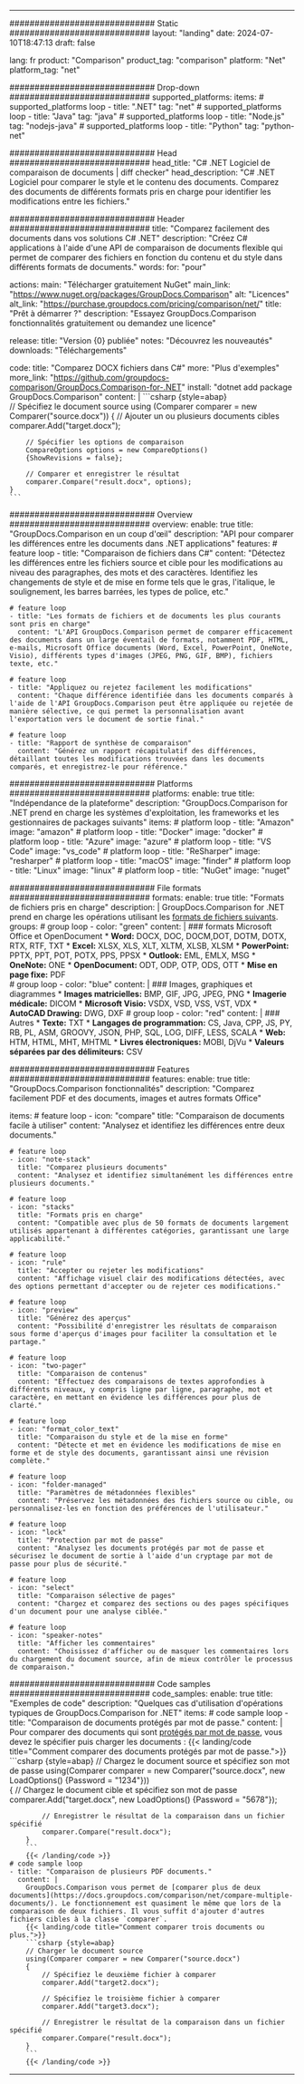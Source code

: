 
---
############################# Static ############################
layout: "landing"
date: 2024-07-10T18:47:13
draft: false

lang: fr
product: "Comparison"
product_tag: "comparison"
platform: "Net"
platform_tag: "net"

############################# Drop-down ############################
supported_platforms:
  items:
    # supported_platforms loop
    - title: ".NET"
      tag: "net"
    # supported_platforms loop
    - title: "Java"
      tag: "java"
    # supported_platforms loop
    - title: "Node.js"
      tag: "nodejs-java"
    # supported_platforms loop
    - title: "Python"
      tag: "python-net"

############################# Head ############################
head_title: "C# .NET Logiciel de comparaison de documents | diff checker"
head_description: "C# .NET Logiciel pour comparer le style et le contenu des documents. Comparez des documents de différents formats pris en charge pour identifier les modifications entre les fichiers."

############################# Header ############################
title: "Comparez facilement des documents dans vos solutions C# .NET"
description: "Créez C# applications à l'aide d'une API de comparaison de documents flexible qui permet de comparer des fichiers en fonction du contenu et du style dans différents formats de documents."
words:
  for: "pour"

actions:
  main: "Télécharger gratuitement NuGet"
  main_link: "https://www.nuget.org/packages/GroupDocs.Comparison"
  alt: "Licences"
  alt_link: "https://purchase.groupdocs.com/pricing/comparison/net/"
  title: "Prêt à démarrer ?"
  description: "Essayez GroupDocs.Comparison fonctionnalités gratuitement ou demandez une licence"

release:
  title: "Version {0} publiée"
  notes: "Découvrez les nouveautés"
  downloads: "Téléchargements"

code:
  title: "Comparez DOCX fichiers dans C#"
  more: "Plus d'exemples"
  more_link: "https://github.com/groupdocs-comparison/GroupDocs.Comparison-for-.NET"
  install: "dotnet add package GroupDocs.Comparison"
  content: |
    ```csharp {style=abap}   
    // Spécifiez le document source
    using (Comparer comparer = new Comparer("source.docx"))
    {
        // Ajouter un ou plusieurs documents cibles
        comparer.Add("target.docx");

        // Spécifier les options de comparaison
        CompareOptions options = new CompareOptions() 
        {ShowRevisions = false};

        // Comparer et enregistrer le résultat
        comparer.Compare("result.docx", options);
    }
    ```

############################# Overview ############################
overview:
  enable: true
  title: "GroupDocs.Comparison en un coup d'œil"
  description: "API pour comparer les différences entre les documents dans .NET applications"
  features:
    # feature loop
    - title: "Comparaison de fichiers dans C#"
      content: "Détectez les différences entre les fichiers source et cible pour les modifications au niveau des paragraphes, des mots et des caractères. Identifiez les changements de style et de mise en forme tels que le gras, l'italique, le soulignement, les barres barrées, les types de police, etc."

    # feature loop
    - title: "Les formats de fichiers et de documents les plus courants sont pris en charge"
      content: "L'API GroupDocs.Comparison permet de comparer efficacement des documents dans un large éventail de formats, notamment PDF, HTML, e-mails, Microsoft Office documents (Word, Excel, PowerPoint, OneNote, Visio), différents types d'images (JPEG, PNG, GIF, BMP), fichiers texte, etc."

    # feature loop
    - title: "Appliquez ou rejetez facilement les modifications"
      content: "Chaque différence identifiée dans les documents comparés à l'aide de l'API GroupDocs.Comparison peut être appliquée ou rejetée de manière sélective, ce qui permet la personnalisation avant l'exportation vers le document de sortie final."

    # feature loop
    - title: "Rapport de synthèse de comparaison"
      content: "Générez un rapport récapitulatif des différences, détaillant toutes les modifications trouvées dans les documents comparés, et enregistrez-le pour référence."

############################# Platforms ############################
platforms:
  enable: true
  title: "Indépendance de la plateforme"
  description: "GroupDocs.Comparison for .NET prend en charge les systèmes d'exploitation, les frameworks et les gestionnaires de packages suivants"
  items:
    # platform loop
    - title: "Amazon"
      image: "amazon"
    # platform loop
    - title: "Docker"
      image: "docker"
    # platform loop
    - title: "Azure"
      image: "azure"
    # platform loop
    - title: "VS Code"
      image: "vs_code"
    # platform loop
    - title: "ReSharper"
      image: "resharper"
    # platform loop
    - title: "macOS"
      image: "finder"
    # platform loop
    - title: "Linux"
      image: "linux"
    # platform loop
    - title: "NuGet"
      image: "nuget"

############################# File formats ############################
formats:
  enable: true
  title: "Formats de fichiers pris en charge"
  description: |
    GroupDocs.Comparison for .NET prend en charge les opérations utilisant les [formats de fichiers suivants](https://docs.groupdocs.com/comparison/net/supported-document-formats/).
  groups:
    # group loop
    - color: "green"
      content: |
        ### formats Microsoft Office et OpenDocument
        * **Word:** DOCX, DOC, DOCM,DOT, DOTM, DOTX, RTX, RTF, TXT
        * **Excel:** XLSX, XLS, XLT, XLTM, XLSB, XLSM
        * **PowerPoint:** PPTX, PPT, POT, POTX, PPS, PPSX
        * **Outlook:** EML, EMLX, MSG
        * **OneNote:** ONE
        * **OpenDocument:** ODT, ODP, OTP, ODS, OTT
        * **Mise en page fixe:** PDF        
    # group loop
    - color: "blue"
      content: |
        ### Images, graphiques et diagrammes
        * **Images matricielles:** BMP, GIF, JPG, JPEG, PNG
        * **Imagerie médicale:** DICOM
        * **Microsoft Visio:** VSDX, VSD, VSS, VST, VDX
        * **AutoCAD Drawing:** DWG, DXF
      # group loop
    - color: "red"
      content: |
        ### Autres
        * **Texte:** TXT
        * **Langages de programmation:** CS, Java, CPP, JS, PY, RB, PL, ASM, GROOVY, JSON, PHP, SQL, LOG, DIFF, LESS, SCALA
        * **Web:** HTM, HTML, MHT, MHTML
        * **Livres électroniques:** MOBI, DjVu
        * **Valeurs séparées par des délimiteurs:** CSV

############################# Features ############################
features:
  enable: true
  title: "GroupDocs.Comparison fonctionnalités"
  description: "Comparez facilement PDF et des documents, images et autres formats Office"

  items:
    # feature loop
    - icon: "compare"
      title: "Comparaison de documents facile à utiliser"
      content: "Analysez et identifiez les différences entre deux documents."

    # feature loop
    - icon: "note-stack"
      title: "Comparez plusieurs documents"
      content: "Analysez et identifiez simultanément les différences entre plusieurs documents."

    # feature loop
    - icon: "stacks"
      title: "Formats pris en charge"
      content: "Compatible avec plus de 50 formats de documents largement utilisés appartenant à différentes catégories, garantissant une large applicabilité."

    # feature loop
    - icon: "rule"
      title: "Accepter ou rejeter les modifications"
      content: "Affichage visuel clair des modifications détectées, avec des options permettant d'accepter ou de rejeter ces modifications."

    # feature loop
    - icon: "preview"
      title: "Générez des aperçus"
      content: "Possibilité d'enregistrer les résultats de comparaison sous forme d'aperçus d'images pour faciliter la consultation et le partage."

    # feature loop
    - icon: "two-pager"
      title: "Comparaison de contenus"
      content: "Effectuez des comparaisons de textes approfondies à différents niveaux, y compris ligne par ligne, paragraphe, mot et caractère, en mettant en évidence les différences pour plus de clarté."

    # feature loop
    - icon: "format_color_text"
      title: "Comparaison du style et de la mise en forme"
      content: "Détecte et met en évidence les modifications de mise en forme et de style des documents, garantissant ainsi une révision complète."

    # feature loop
    - icon: "folder-managed"
      title: "Paramètres de métadonnées flexibles"
      content: "Préservez les métadonnées des fichiers source ou cible, ou personnalisez-les en fonction des préférences de l'utilisateur."

    # feature loop
    - icon: "lock"
      title: "Protection par mot de passe"
      content: "Analysez les documents protégés par mot de passe et sécurisez le document de sortie à l'aide d'un cryptage par mot de passe pour plus de sécurité."

    # feature loop
    - icon: "select"
      title: "Comparaison sélective de pages"
      content: "Chargez et comparez des sections ou des pages spécifiques d'un document pour une analyse ciblée."

    # feature loop
    - icon: "speaker-notes"
      title: "Afficher les commentaires"
      content: "Choisissez d'afficher ou de masquer les commentaires lors du chargement du document source, afin de mieux contrôler le processus de comparaison."

############################# Code samples ############################
code_samples:
  enable: true
  title: "Exemples de code"
  description: "Quelques cas d'utilisation d'opérations typiques de GroupDocs.Comparison for .NET"
  items:
    # code sample loop
    - title: "Comparaison de documents protégés par mot de passe."
      content: |
        Pour comparer des documents qui sont [protégés par mot de passe](https://docs.groupdocs.com/comparison/net/load-password-protected-documents/), vous devez le spécifier puis charger les documents :
        {{< landing/code title="Comment comparer des documents protégés par mot de passe.">}}
        ```csharp {style=abap}
        // Chargez le document source et spécifiez son mot de passe
        using(Comparer comparer = new Comparer("source.docx", new LoadOptions() {Password = "1234"}))  
        {
            // Chargez le document cible et spécifiez son mot de passe
            comparer.Add("target.docx", new LoadOptions() {Password = "5678"});

            // Enregistrer le résultat de la comparaison dans un fichier spécifié
            comparer.Compare("result.docx");
        }
        ```
        {{< /landing/code >}}
    # code sample loop
    - title: "Comparaison de plusieurs PDF documents."
      content: |
        GroupDocs.Comparison vous permet de [comparer plus de deux documents](https://docs.groupdocs.com/comparison/net/compare-multiple-documents/). Le fonctionnement est quasiment le même que lors de la comparaison de deux fichiers. Il vous suffit d'ajouter d'autres fichiers cibles à la classe `comparer`.
        {{< landing/code title="Comment comparer trois documents ou plus.">}}
        ```csharp {style=abap}   
        // Charger le document source
        using(Comparer comparer = new Comparer("source.docx") 
        {
            // Spécifiez le deuxième fichier à comparer
            comparer.Add("target2.docx");
            
            // Spécifiez le troisième fichier à comparer
            comparer.Add("target3.docx");
            
            // Enregistrer le résultat de la comparaison dans un fichier spécifié
            comparer.Compare("result.docx");
        }
        ```
        {{< /landing/code >}}

---

